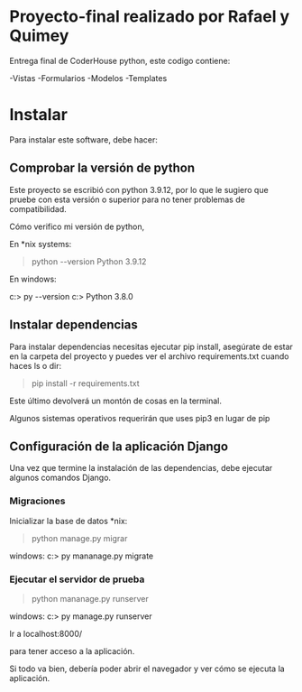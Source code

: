 # Proyecto-final realizado por Rafael y Quimey
Entrega final de CoderHouse python, este codigo contiene:

-Vistas
-Formularios
-Modelos
-Templates

# Instalar

Para instalar este software, debe hacer:

## Comprobar la versión de python 
Este proyecto se escribió con python 3.9.12, por lo que le sugiero que pruebe con esta versión o superior para no tener problemas de compatibilidad.

Cómo verifico mi versión de python, 

En *nix systems:

> python --version
> Python 3.9.12 

En windows:

c:\> py --version
c:\> Python 3.8.0

## Instalar dependencias

Para instalar dependencias necesitas ejecutar pip install, asegúrate de estar en la carpeta del proyecto y puedes ver el archivo requirements.txt cuando haces ls o dir:

> pip install -r requirements.txt

Este último devolverá un montón de cosas en la terminal.

Algunos sistemas operativos requerirán que uses pip3 en lugar de pip

## Configuración de la aplicación Django

Una vez que termine la instalación de las dependencias, debe ejecutar algunos comandos Django.

### Migraciones

Inicializar la base de datos
*nix:
> python manage.py migrar

windows:
c:\> py mananage.py migrate


### Ejecutar el servidor de prueba

> python mananage.py runserver

windows:
c:\> py manage.py runserver

Ir a localhost:8000/

para tener acceso a la aplicación.

Si todo va bien, debería poder abrir el navegador y ver cómo se ejecuta la aplicación.